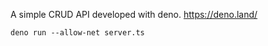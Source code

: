 A simple CRUD API developed with deno. 
<https://deno.land/>

```
deno run --allow-net server.ts
```

